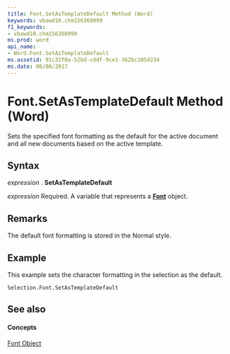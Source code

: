 ```yaml
---
title: Font.SetAsTemplateDefault Method (Word)
keywords: vbawd10.chm156368999
f1_keywords:
- vbawd10.chm156368999
ms.prod: word
api_name:
- Word.Font.SetAsTemplateDefault
ms.assetid: 91c32f0a-52bd-cddf-9ce1-362bc205d234
ms.date: 06/08/2017
---
```



# Font.SetAsTemplateDefault Method (Word)

Sets the specified font formatting as the default for the active document and all new documents based on the active template.


## Syntax

 _expression_ . **SetAsTemplateDefault**

 _expression_ Required. A variable that represents a **[Font](Word.Font.md)** object.


## Remarks

The default font formatting is stored in the Normal style.


## Example

This example sets the character formatting in the selection as the default.


```
Selection.Font.SetAsTemplateDefault
```


## See also


#### Concepts


[Font Object](Word.Font.md)

